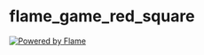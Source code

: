 # flame_game_red_square

[![Powered by Flame](https://img.shields.io/badge/Powered%20by-%F0%9F%94%A5-orange.svg)](https://flame-engine.org)
